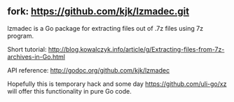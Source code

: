 ## fork: https://github.com/kjk/lzmadec.git

lzmadec is a Go package for extracting files out of .7z files using 7z program.

Short tutorial: http://blog.kowalczyk.info/article/g/Extracting-files-from-7z-archives-in-Go.html

API reference: http://godoc.org/github.com/kjk/lzmadec

Hopefully this is temporary hack and some day https://github.com/uli-go/xz
will offer this functionality in pure Go code.
